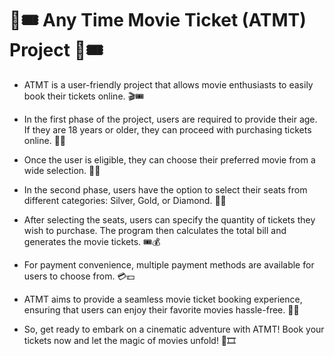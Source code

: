 # 🎥🎟️ Any Time Movie Ticket (ATMT) Project 🎥🎟️

* ATMT is a user-friendly project that allows movie enthusiasts to easily book their tickets online. 🎬🎟️

* In the first phase of the project, users are required to provide their age. 
If they are 18 years or older, they can proceed with purchasing tickets online. 🎫✅

* Once the user is eligible, they can choose their preferred movie from a wide 
selection. 🎥🍿

* In the second phase, users have the option to select their seats from different 
categories: Silver, Gold, or Diamond. 💺💎

* After selecting the seats, users can specify the quantity of tickets they wish 
to purchase. The program then calculates the total bill and generates the movie 
tickets. 🎟️💰

* For payment convenience, multiple payment methods are available for users 
to choose from. 💳💵

* ATMT aims to provide a seamless movie ticket booking experience, 
ensuring that users can enjoy their favorite movies hassle-free. 🙌🎉

* So, get ready to embark on a cinematic adventure with ATMT! Book your 
tickets now and let the magic of movies unfold! 🎉🎞️
